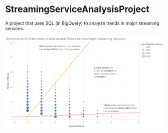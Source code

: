 # StreamingServiceAnalysisProject
A project that uses SQL (in BigQuery) to analyze trends in major streaming services.

![alt text](https://github.com/JaytaAnalysis/StreamingServiceAnalysisProject/blob/main/DataVizzes/Viz_ActorsRoles_full.png)
